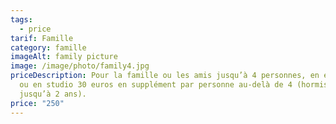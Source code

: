 ```yaml
---
tags:
  - price
tarif: Famille
category: famille
imageAlt: family picture
image: /image/photo/family4.jpg
priceDescription: Pour la famille ou les amis jusqu’à 4 personnes, en extérieur
  ou en studio 30 euros en supplément par personne au-delà de 4 (hormis enfant
  jusqu’à 2 ans).
price: "250"
---
```

